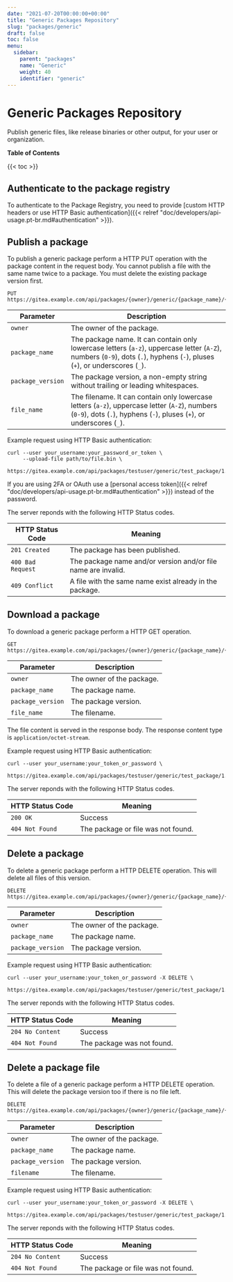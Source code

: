 ```yaml
---
date: "2021-07-20T00:00:00+00:00"
title: "Generic Packages Repository"
slug: "packages/generic"
draft: false
toc: false
menu:
  sidebar:
    parent: "packages"
    name: "Generic"
    weight: 40
    identifier: "generic"
---
```


# Generic Packages Repository

Publish generic files, like release binaries or other output, for your user or organization.

**Table of Contents**

{{< toc >}}

## Authenticate to the package registry

To authenticate to the Package Registry, you need to provide [custom HTTP headers or use HTTP Basic authentication]({{< relref "doc/developers/api-usage.pt-br.md#authentication" >}}).

## Publish a package

To publish a generic package perform a HTTP PUT operation with the package content in the request body.
You cannot publish a file with the same name twice to a package. You must delete the existing package version first.

```
PUT https://gitea.example.com/api/packages/{owner}/generic/{package_name}/{package_version}/{file_name}
```

| Parameter         | Description |
| ----------------- | ----------- |
| `owner`           | The owner of the package. |
| `package_name`    | The package name. It can contain only lowercase letters (`a-z`), uppercase letter (`A-Z`), numbers (`0-9`), dots (`.`), hyphens (`-`), pluses (`+`), or underscores (`_`). |
| `package_version` | The package version, a non-empty string without trailing or leading whitespaces. |
| `file_name`       | The filename. It can contain only lowercase letters (`a-z`), uppercase letter (`A-Z`), numbers (`0-9`), dots (`.`), hyphens (`-`), pluses (`+`), or underscores (`_`). |

Example request using HTTP Basic authentication:

```shell
curl --user your_username:your_password_or_token \
     --upload-file path/to/file.bin \
     https://gitea.example.com/api/packages/testuser/generic/test_package/1.0.0/file.bin
```

If you are using 2FA or OAuth use a [personal access token]({{< relref "doc/developers/api-usage.pt-br.md#authentication" >}}) instead of the password.

The server reponds with the following HTTP Status codes.

| HTTP Status Code  | Meaning |
| ----------------- | ------- |
| `201 Created`     | The package has been published. |
| `400 Bad Request` | The package name and/or version and/or file name are invalid. |
| `409 Conflict`    | A file with the same name exist already in the package. |

## Download a package

To download a generic package perform a HTTP GET operation.

```
GET https://gitea.example.com/api/packages/{owner}/generic/{package_name}/{package_version}/{file_name}
```

| Parameter         | Description |
| ----------------- | ----------- |
| `owner`           | The owner of the package. |
| `package_name`    | The package name. |
| `package_version` | The package version. |
| `file_name`       | The filename. |

The file content is served in the response body. The response content type is `application/octet-stream`.

Example request using HTTP Basic authentication:

```shell
curl --user your_username:your_token_or_password \
     https://gitea.example.com/api/packages/testuser/generic/test_package/1.0.0/file.bin
```

The server reponds with the following HTTP Status codes.

| HTTP Status Code  | Meaning |
| ----------------- | ------- |
| `200 OK`          | Success |
| `404 Not Found`   | The package or file was not found. |

## Delete a package

To delete a generic package perform a HTTP DELETE operation. This will delete all files of this version.

```
DELETE https://gitea.example.com/api/packages/{owner}/generic/{package_name}/{package_version}
```

| Parameter         | Description |
| ----------------- | ----------- |
| `owner`           | The owner of the package. |
| `package_name`    | The package name. |
| `package_version` | The package version. |

Example request using HTTP Basic authentication:

```shell
curl --user your_username:your_token_or_password -X DELETE \
     https://gitea.example.com/api/packages/testuser/generic/test_package/1.0.0
```

The server reponds with the following HTTP Status codes.

| HTTP Status Code  | Meaning |
| ----------------- | ------- |
| `204 No Content`  | Success |
| `404 Not Found`   | The package was not found. |

## Delete a package file

To delete a file of a generic package perform a HTTP DELETE operation. This will delete the package version too if there is no file left.

```
DELETE https://gitea.example.com/api/packages/{owner}/generic/{package_name}/{package_version}/{filename}
```

| Parameter         | Description |
| ----------------- | ----------- |
| `owner`           | The owner of the package. |
| `package_name`    | The package name. |
| `package_version` | The package version. |
| `filename`        | The filename. |

Example request using HTTP Basic authentication:

```shell
curl --user your_username:your_token_or_password -X DELETE \
     https://gitea.example.com/api/packages/testuser/generic/test_package/1.0.0/file.bin
```

The server reponds with the following HTTP Status codes.

| HTTP Status Code  | Meaning |
| ----------------- | ------- |
| `204 No Content`  | Success |
| `404 Not Found`   | The package or file was not found. |
